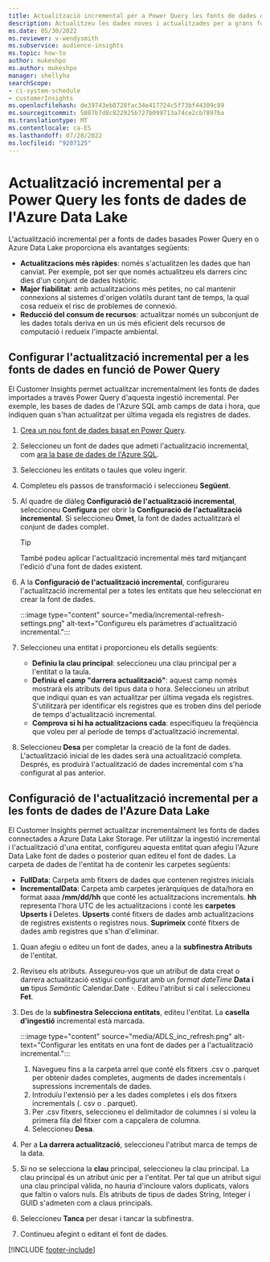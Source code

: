 ```yaml
---
title: Actualització incremental per a Power Query les fonts de dades de l'Azure Data Lake
description: Actualitzeu les dades noves i actualitzades per a grans fonts de dades basades en Power Query fonts de dades del llac de dades de l'Azure o de l'Azure.
ms.date: 05/30/2022
ms.reviewer: v-wendysmith
ms.subservice: audience-insights
ms.topic: how-to
author: mukeshpo
ms.author: mukeshpo
manager: shellyha
searchScope:
- ci-system-schedule
- customerInsights
ms.openlocfilehash: de39743eb8728fac34e417724c5f73bf44309c89
ms.sourcegitcommit: 5807b7d8c822925b727b099713a74ce2cb7897ba
ms.translationtype: MT
ms.contentlocale: ca-ES
ms.lasthandoff: 07/28/2022
ms.locfileid: "9207125"
---
```

# <a name="incremental-refresh-for-power-query-and-azure-data-lake-data-sources"></a>Actualització incremental per a Power Query les fonts de dades de l'Azure Data Lake

L'actualització incremental per a fonts de dades basades Power Query en o Azure Data Lake proporciona els avantatges següents:

- **Actualitzacions més ràpides**: només s'actualitzen les dades que han canviat. Per exemple, pot ser que només actualitzeu els darrers cinc dies d'un conjunt de dades històric.
- **Major fiabilitat**: amb actualitzacions més petites, no cal mantenir connexions al sistemes d'origen volàtils durant tant de temps, la qual cosa redueix el risc de problemes de connexió.
- **Reducció del consum de recursos**: actualitzar només un subconjunt de les dades totals deriva en un ús més eficient dels recursos de computació i redueix l'impacte ambiental.

## <a name="configure-incremental-refresh-for-data-sources-based-on-power-query"></a>Configurar l'actualització incremental per a les fonts de dades en funció de Power Query

El Customer Insights permet actualitzar incrementalment les fonts de dades importades a través Power Query d'aquesta ingestió incremental. Per exemple, les bases de dades de l'Azure SQL amb camps de data i hora, que indiquen quan s'han actualitzat per última vegada els registres de dades.

1. [Crea un nou font de dades basat en Power Query](connect-power-query.md).

1. Seleccioneu un font de dades que admeti l'actualització incremental, com [ara la base de dades de l'Azure SQL](/power-query/connectors/azuresqldatabase).

1. Seleccioneu les entitats o taules que voleu ingerir.

1. Completeu els passos de transformació i seleccioneu **Següent**.

1. Al quadre de diàleg **Configuració de l'actualització incremental**, seleccioneu **Configura** per obrir la **Configuració de l'actualització incremental**. Si seleccioneu **Omet**, la font de dades actualitzarà el conjunt de dades complet.
   > [!TIP]
   > També podeu aplicar l'actualització incremental més tard mitjançant l'edició d'una font de dades existent.

1. A la **Configuració de l'actualització incremental**, configurareu l'actualització incremental per a totes les entitats que heu seleccionat en crear la font de dades.

   :::image type="content" source="media/incremental-refresh-settings.png" alt-text="Configureu els paràmetres d'actualització incremental.":::

1. Seleccioneu una entitat i proporcioneu els detalls següents:

   - **Definiu la clau principal**: seleccioneu una clau principal per a l'entitat o la taula.
   - **Definiu el camp "darrera actualització"**: aquest camp només mostrarà els atributs del tipus data o hora. Seleccioneu un atribut que indiqui quan es van actualitzar per última vegada els registres. S'utilitzarà per identificar els registres que es troben dins del període de temps d'actualització incremental.
   - **Comprova si hi ha actualitzacions cada**: especifiqueu la freqüència que voleu per al període de temps d'actualització incremental.

1. Seleccioneu **Desa** per completar la creació de la font de dades. L'actualització inicial de les dades serà una actualització completa. Després, es produirà l'actualització de dades incremental com s'ha configurat al pas anterior.

## <a name="configure-incremental-refresh-for-azure-data-lake-data-sources"></a>Configuració de l'actualització incremental per a les fonts de dades de l'Azure Data Lake

El Customer Insights permet actualitzar incrementalment les fonts de dades connectades a Azure Data Lake Storage. Per utilitzar la ingestió incremental i l'actualització d'una entitat, configureu aquesta entitat quan afegiu l'Azure Data Lake font de dades o posterior quan editeu el font de dades. La carpeta de dades de l'entitat ha de contenir les carpetes següents:

- **FullData**: Carpeta amb fitxers de dades que contenen registres inicials
- **IncrementalData**: Carpeta amb carpetes jeràrquiques de data/hora en format aaaa **/mm/dd/hh** que conté les actualitzacions incrementals. **hh** representa l'hora UTC de les actualitzacions i conté les **carpetes Upserts** **i** Deletes. **Upserts** conté fitxers de dades amb actualitzacions de registres existents o registres nous. **Suprimeix** conté fitxers de dades amb registres que s'han d'eliminar.

1. Quan afegiu o editeu un font de dades, aneu a la **subfinestra Atributs** de l'entitat.

1. Reviseu els atributs. Assegureu-vos que un atribut de data creat o darrera actualització estigui configurat amb un *format dateTime* **Data i un** tipus *Semàntic* Calendar.Date **·**. Editeu l'atribut si cal i seleccioneu **Fet**.

1. Des de la **subfinestra Selecciona entitats**, editeu l'entitat. La **casella d'ingestió** incremental està marcada.

   :::image type="content" source="media/ADLS_inc_refresh.png" alt-text="Configurar les entitats en una font de dades per a l'actualització incremental.":::

   1. Navegueu fins a la carpeta arrel que conté els fitxers .csv o .parquet per obtenir dades completes, augments de dades incrementals i supressions incrementals de dades.
   1. Introduïu l'extensió per a les dades completes i els dos fitxers incrementals (\. csv o \. parquet).
   1. Per .csv fitxers, seleccioneu el delimitador de columnes i si voleu la primera fila del fitxer com a capçalera de columna.
   1. Seleccioneu **Desa**.

1. Per a **La darrera actualització**, seleccioneu l'atribut marca de temps de la data.

1. Si no se selecciona la **clau** principal, seleccioneu la clau principal. La clau principal és un atribut únic per a l'entitat. Per tal que un atribut sigui una clau principal vàlida, no hauria d'incloure valors duplicats, valors que faltin o valors nuls. Els atributs de tipus de dades String, Integer i GUID s'admeten com a claus principals.

1. Seleccioneu **Tanca** per desar i tancar la subfinestra.

1. Continueu afegint o editant el font de dades.

[!INCLUDE [footer-include](includes/footer-banner.md)]
